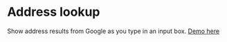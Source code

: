 Address lookup
==============

Show address results from Google as you type in an input box.
[Demo here](http://bl.ocks.org/luk3thomas/4990763)
